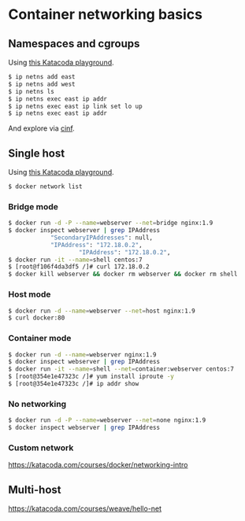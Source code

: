# Container networking basics

## Namespaces and cgroups

Using [this Katacoda playground](https://www.katacoda.com/mhausenblas/scenarios/container-networking).

```bash
$ ip netns add east
$ ip netns add west
$ ip netns ls
$ ip netns exec east ip addr
$ ip netns exec east ip link set lo up
$ ip netns exec east ip addr
```

And explore via [cinf](https://github.com/mhausenblas/cinf).

## Single host

Using [this Katacoda playground](https://katacoda.com/courses/docker/playground).


```bash
$ docker network list
```

### Bridge mode

```bash
$ docker run -d -P --name=webserver --net=bridge nginx:1.9
$ docker inspect webserver | grep IPAddress
            "SecondaryIPAddresses": null,
            "IPAddress": "172.18.0.2",
                    "IPAddress": "172.18.0.2",
$ docker run -it --name=shell centos:7
$ [root@f106f4da3df5 /]# curl 172.18.0.2
$ docker kill webserver && docker rm webserver && docker rm shell
```

### Host mode

```bash
$ docker run -d --name=webserver --net=host nginx:1.9
$ curl docker:80
```

### Container mode

```bash
$ docker run -d --name=webserver nginx:1.9 
$ docker inspect webserver | grep IPAddress
$ docker run -it --name=shell --net=container:webserver centos:7 
$ [root@354e1e47323c /]# yum install iproute -y
$ [root@354e1e47323c /]# ip addr show
```

### No networking

```bash
$ docker run -d -P --name=webserver --net=none nginx:1.9
$ docker inspect webserver | grep IPAddress
```

### Custom network

https://katacoda.com/courses/docker/networking-intro


## Multi-host

https://katacoda.com/courses/weave/hello-net